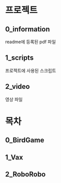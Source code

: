 # 프로젝트

## 0_information
readme에 등록된 pdf 파일
## 1_scripts
프로젝트에 사용된 스크립트
## 2_video
영상 파일


# 목차
## 0_BirdGame

## 1_Vax

## 2_RoboRobo